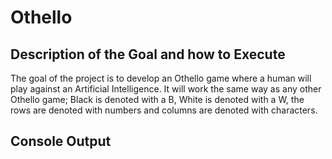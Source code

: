 # Othello

## Description of the Goal and how to Execute

The goal of the project is to develop an Othello game where a human will play against an Artificial Intelligence. It will work the same way as any other Othello game; Black is denoted with a B, White is denoted with a W, the rows are denoted with numbers and columns are denoted with characters.

## Console Output

